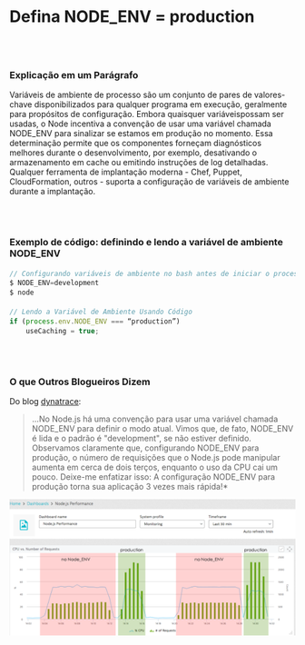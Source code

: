 #  Defina NODE_ENV = production

<br/><br/>

### Explicação em um Parágrafo

Variáveis ​​de ambiente de processo são um conjunto de pares de valores-chave disponibilizados para qualquer programa em execução, geralmente para propósitos de configuração. Embora quaisquer variáveis ​​possam ser usadas, o Node incentiva a convenção de usar uma variável chamada NODE_ENV para sinalizar se estamos em produção no momento. Essa determinação permite que os componentes forneçam diagnósticos melhores durante o desenvolvimento, por exemplo, desativando o armazenamento em cache ou emitindo instruções de log detalhadas. Qualquer ferramenta de implantação moderna - Chef, Puppet, CloudFormation, outros - suporta a configuração de variáveis ​​de ambiente durante a implantação.

<br/><br/>

### Exemplo de código: definindo e lendo a variável de ambiente NODE_ENV

```javascript
// Configurando variáveis ​​de ambiente no bash antes de iniciar o processo do Node
$ NODE_ENV=development
$ node

// Lendo a Variável de Ambiente Usando Código
if (process.env.NODE_ENV === “production”)
    useCaching = true;
```

<br/><br/>

### O que Outros Blogueiros Dizem

Do blog [dynatrace](https://www.dynatrace.com/blog/the-drastic-effects-of-omitting-node_env-in-your-express-js-applications/):
> ...No Node.js há uma convenção para usar uma variável chamada NODE_ENV para definir o modo atual. Vimos que, de fato, NODE_ENV é lida e o padrão é "development", se não estiver definido. Observamos claramente que, configurando NODE_ENV para produção, o número de requisições que o Node.js pode manipular aumenta em cerca de dois terços, enquanto o uso da CPU cai um pouco. Deixe-me enfatizar isso: A configuração NODE_ENV para produção torna sua aplicação 3 vezes mais rápida!*

![NODE_ENV=production](../../assets/images/setnodeenv1.png "NODE_ENV=production")

<br/><br/>
